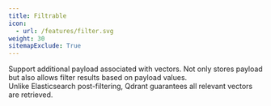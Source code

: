 ```yaml
---
title: Filtrable
icon:
  - url: /features/filter.svg
weight: 30
sitemapExclude: True
---
```


Support additional payload associated with vectors.
Not only stores payload but also allows filter results based on payload&nbsp;values. \
Unlike Elasticsearch post-filtering, Qdrant guarantees all relevant vectors are retrieved.
